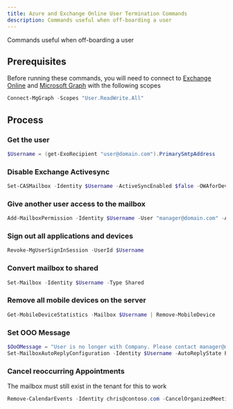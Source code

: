 ```yaml
---
title: Azure and Exchange Online User Termination Commands
description: Commands useful when off-boarding a user
---
```


Commands useful when off-boarding a user

## Prerequisites

Before running these commands, you will need to connect to [Exchange Online](../1%20Global/ExchangeOnlineManagement.md) and [Microsoft Graph](../1%20Global/Microsoft.Graph.md) with the following scopes

```PowerShell
Connect-MgGraph -Scopes "User.ReadWrite.All"
```

## Process

### Get the user

```PowerShell
$Username = (get-ExoRecipient "user@domain.com").PrimarySmtpAddress
```

### Disable Exchange Activesync

```PowerShell
Set-CASMailbox -Identity $Username -ActiveSyncEnabled $false -OWAforDevicesEnabled $false -PopEnabled $False -ImapEnabled $False -OWAEnabled $False -EWSEnabled $False -MAPIEnabled $False -OutlookMobileEnabled $false
```

### Give another user access to the mailbox

```PowerShell
Add-MailboxPermission -Identity $Username -User "manager@domain.com" -AccessRights FullAccess
```

### Sign out all applications and devices

```PowerShell
Revoke-MgUserSignInSession -UserId $Username
```

### Convert mailbox to shared

```PowerShell
Set-Mailbox -Identity $Username -Type Shared
```

### Remove all mobile devices on the server

```PowerShell
Get-MobileDeviceStatistics -Mailbox $Username | Remove-MobileDevice
```

### Set OOO Message

```PowerShell
$OoOMessage = "User is no longer with Company. Please contact manager@domain.com."
Set-MailboxAutoReplyConfiguration -Identity $Username -AutoReplyState Enabled -InternalMessage $OoOMessage -ExternalMessage $OoOMessage
```

### Cancel reoccurring Appointments

The mailbox must still exist in the tenant for this to work

```PowerShell
Remove-CalendarEvents -Identity chris@contoso.com -CancelOrganizedMeetings
```

